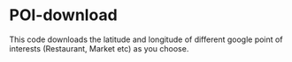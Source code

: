 # POI-download
This code downloads the latitude and longitude of different google point of interests (Restaurant, Market etc) as you choose. 
